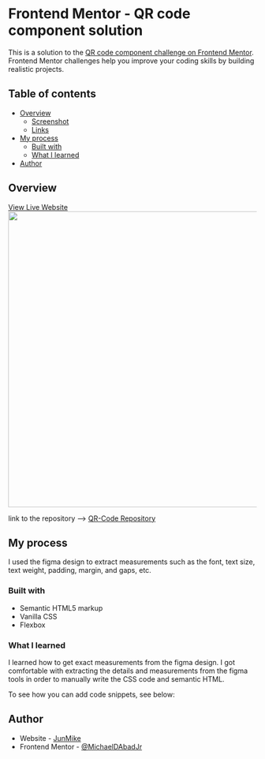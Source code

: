 # Frontend Mentor - QR code component solution

This is a solution to the [QR code component challenge on Frontend Mentor](https://www.frontendmentor.io/challenges/qr-code-component-iux_sIO_H). Frontend Mentor challenges help you improve your coding skills by building realistic projects. 

## Table of contents

- [Overview](#overview)
  - [Screenshot](#screenshot)
  - [Links](#links)
- [My process](#my-process)
  - [Built with](#built-with)
  - [What I learned](#what-i-learned)
- [Author](#author)



## Overview

<a href="https://junmike-qr-code.netlify.app/" target="_blank">View Live Website</a>
</br>
<img src="https://raw.githubusercontent.com/MichaelDAbadJr/assets/refs/heads/main/qr-code-cover.png" width="600">

link to the repository -->
<a href="https://github.com/MichaelDAbadJr/FoodOrderApp-Backend/" target="_blank">QR-Code Repository</a>

## My process
I used the figma design to extract measurements such as the font, text size, text weight, padding, margin, and gaps, etc. 

### Built with
- Semantic HTML5 markup
- Vanilla CSS 
- Flexbox


### What I learned
I learned how to get exact measurements from the figma design. I got comfortable with extracting the details and measurements from the figma tools in order to manually write the CSS code and semantic HTML.

To see how you can add code snippets, see below:

## Author
- Website - [JunMike](https://junmike.dev)
- Frontend Mentor - [@MichaelDAbadJr](https://www.frontendmentor.io/profile/MichaelDAbadJr)